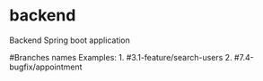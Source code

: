 # backend
Backend Spring boot application

#Branches names
Examples: 1. #3.1-feature/search-users
          2. #7.4-bugfix/appointment
